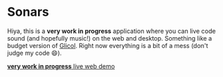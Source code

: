 # Sonars

Hiya, this is a __very work in progress__ application where you can live code sound (and hopefully music!) on the web and desktop. Something like a budget version of [Glicol](https://glicol.org/). Right now everything is a bit of a mess (don't judge my code 😄). 


[__very work in progress__ live web demo](https://jakkos.dev/sonars)